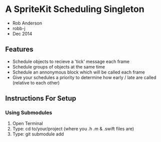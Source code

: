 # A SpriteKit Scheduling Singleton
- Rob Anderson
- robb-j
- Dec 2014


## Features
- Schedule objects to recieve a 'tick' message each frame
- Schedule groups of objects at the same time
- Schedule an annonymous block which will be called each frame
- Give your schedules a priority to determine how early / late are called (relative to each other)


## Instructions For Setup
### Using Submodules
1. Open Terminal
2. Type: 
	cd to/your/project (where you .h .m & .swift files are)
3. Type: 
	git submodule add


